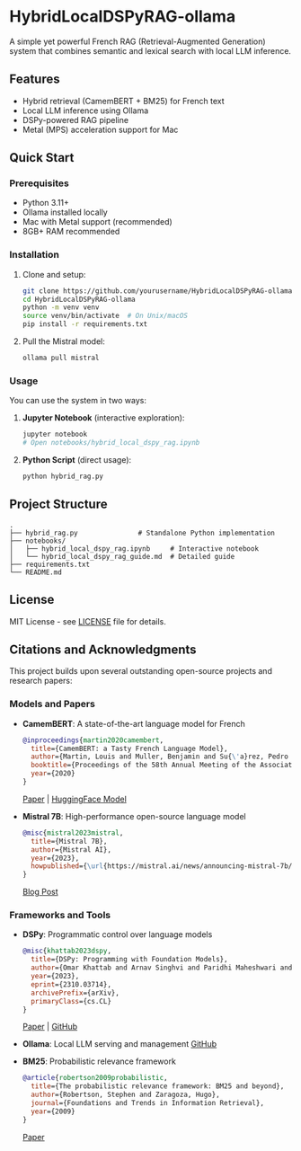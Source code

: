 # HybridLocalDSPyRAG-ollama

A simple yet powerful French RAG (Retrieval-Augmented Generation) system that combines semantic and lexical search with local LLM inference.

## Features

- Hybrid retrieval (CamemBERT + BM25) for French text
- Local LLM inference using Ollama
- DSPy-powered RAG pipeline
- Metal (MPS) acceleration support for Mac

## Quick Start

### Prerequisites
- Python 3.11+
- Ollama installed locally
- Mac with Metal support (recommended)
- 8GB+ RAM recommended

### Installation

1. Clone and setup:
   ```bash
   git clone https://github.com/yourusername/HybridLocalDSPyRAG-ollama.git
   cd HybridLocalDSPyRAG-ollama
   python -m venv venv
   source venv/bin/activate  # On Unix/macOS
   pip install -r requirements.txt
   ```

2. Pull the Mistral model:
   ```bash
   ollama pull mistral
   ```

### Usage

You can use the system in two ways:

1. **Jupyter Notebook** (interactive exploration):
   ```bash
   jupyter notebook
   # Open notebooks/hybrid_local_dspy_rag.ipynb
   ```

2. **Python Script** (direct usage):
   ```bash
   python hybrid_rag.py
   ```

## Project Structure

```
.
├── hybrid_rag.py               # Standalone Python implementation
├── notebooks/
│   ├── hybrid_local_dspy_rag.ipynb     # Interactive notebook
│   └── hybrid_local_dspy_rag_guide.md  # Detailed guide
├── requirements.txt
└── README.md
```

## License

MIT License - see [LICENSE](LICENSE) file for details.

## Citations and Acknowledgments

This project builds upon several outstanding open-source projects and research papers:

### Models and Papers

- **CamemBERT**: A state-of-the-art language model for French
  ```bibtex
  @inproceedings{martin2020camembert,
    title={CamemBERT: a Tasty French Language Model},
    author={Martin, Louis and Muller, Benjamin and Su{\'a}rez, Pedro Javier Ortiz and Dupont, Yoann and Romary, Laurent and de la Clergerie, {\'E}ric Villemonte and Seddah, Djam{\'e} and Sagot, Beno{\^i}t},
    booktitle={Proceedings of the 58th Annual Meeting of the Association for Computational Linguistics},
    year={2020}
  }
  ```
  [Paper](https://arxiv.org/abs/1911.03894) | [HuggingFace Model](https://huggingface.co/camembert/camembert-base)

- **Mistral 7B**: High-performance open-source language model
  ```bibtex
  @misc{mistral2023mistral,
    title={Mistral 7B},
    author={Mistral AI},
    year={2023},
    howpublished={\url{https://mistral.ai/news/announcing-mistral-7b/}},
  }
  ```
  [Blog Post](https://mistral.ai/news/announcing-mistral-7b/)

### Frameworks and Tools

- **DSPy**: Programmatic control over language models
  ```bibtex
  @misc{khattab2023dspy,
    title={DSPy: Programming with Foundation Models},
    author={Omar Khattab and Arnav Singhvi and Paridhi Maheshwari and Christopher Potts and Matei Zaharia and Christopher R{\'e}},
    year={2023},
    eprint={2310.03714},
    archivePrefix={arXiv},
    primaryClass={cs.CL}
  }
  ```
  [Paper](https://arxiv.org/abs/2310.03714) | [GitHub](https://github.com/stanfordnlp/dspy)

- **Ollama**: Local LLM serving and management
  [GitHub](https://github.com/ollama/ollama)

- **BM25**: Probabilistic relevance framework
  ```bibtex
  @article{robertson2009probabilistic,
    title={The probabilistic relevance framework: BM25 and beyond},
    author={Robertson, Stephen and Zaragoza, Hugo},
    journal={Foundations and Trends in Information Retrieval},
    year={2009}
  }
  ```
  [Paper](https://dl.acm.org/doi/10.1561/1500000019) 